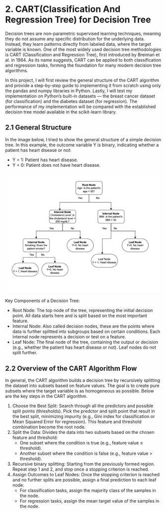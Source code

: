 # 2. CART(Classification And Regression Tree) for Decision Tree
Decision trees are non-parametric supervised learning techniques, meaning they do not assume any specific distribution for the underlying data. Instead, they learn patterns directly from labeled data, where the target variable is known. One of the most widely used decision tree methodologies is CART (Classification and Regression Tree), first introduced by Breiman et al. in 1984. As its name suggests, CART can be applied to both classification and regression tasks, forming the foundation for many modern decision tree algorithms.

In this project, I will first review the general structure of the CART algorithm and provide a step-by-step guide to implementing it from scratch using only the pandas and numpy libraries in Python. Lastly, I will test my implementation on Python’s built-in datasets — the breast cancer dataset (for classification) and the diabetes dataset (for regression). The performance of my implementation will be compared with the established decision tree model available in the scikit-learn library.
## 2.1 General Structure 
In the image below, I tried to show the general structure of a simple decision tree. In this example, the outcome variable Y is binary, indicating whether a patient has heart disease or not:

- Y = 1: Patient has heart disease.
- Y = 0: Patient does not have heart disease.

![A Simple Decision Tree](dt_general_structure.png)

Key Components of a Decision Tree:
- Root Node: The top node of the tree, representing the initial decision point. All data starts here and is split based on the most important feature.
- Internal Node: Also called decision nodes, these are the points where data is further splitted into subgroups based on certain conditions. Each internal node represents a decision or test on a feature.
- Leaf Node: The final node of the tree, containing the output or decision (e.g., whether the patient has heart disease or not). Leaf nodes do not split further.

## 2.2 Overview of the CART Algorithm Flow
In general, the CART algorithm builds a decision tree by recursively splitting the dataset into subsets based on feature values. The goal is to create pure subsets where the target variable is as homogeneous as possible. Below are the key steps in the CART algorithm.
1. Choose the Best Split: Search through all the predictors and possible split points (thresholds). Pick the predctor and split point that result in the best split, minimizing impurity (e.g., Gini index for classification or Mean Squared Error for regression). This feature and threshold combination become the root node.
2. Split the Data: Divides the data into two subsets based on the chosen feature and threshold:
    - One subset where the condition is true (e.g., feature value ≤ threshold).
    - Another subset where the condition is false (e.g., feature value > threshold).
3. Recursive binary splitting: Starting from the previously formed region. Repeat step 1 and 2, and stop once a stopping criterion is reached. 
4. Assign Outcomes to Leaf Nodes: Once the stopping criterion is reached and no further splits are possible, assign a final prediction to each leaf node:
    - For classification tasks, assign the majority class of the samples in the node.
    - For regression tasks, assign the mean target value of the samples in the node.